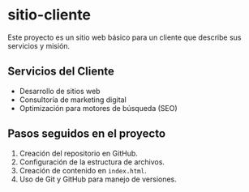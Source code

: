 # sitio-cliente
Este proyecto es un sitio web básico para un cliente que describe sus servicios y misión.

## Servicios del Cliente
- Desarrollo de sitios web
- Consultoría de marketing digital
- Optimización para motores de búsqueda (SEO)

## Pasos seguidos en el proyecto
1. Creación del repositorio en GitHub.
2. Configuración de la estructura de archivos.
3. Creación de contenido en `index.html`.
4. Uso de Git y GitHub para manejo de versiones.
